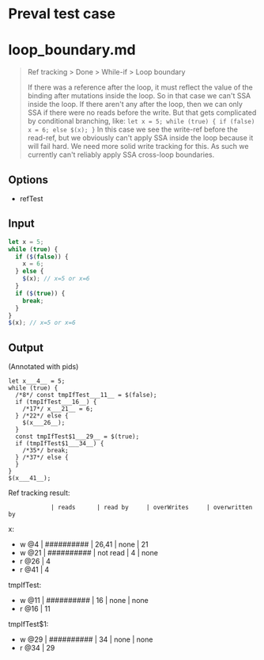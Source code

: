 # Preval test case

# loop_boundary.md

> Ref tracking > Done > While-if > Loop boundary
>
> If there was a reference after the loop, it must reflect the value of the binding
> after mutations inside the loop. So in that case we can't SSA inside the loop.
> If there aren't any after the loop, then we can only SSA if there were no reads
> before the write. But that gets complicated by conditional branching, like:
>     `let x = 5; while (true) { if (false) x = 6; else $(x); }`
> In this case we see the write-ref before the read-ref, but we obviously can't apply
> SSA inside the loop because it will fail hard. We need more solid write tracking
> for this. As such we currently can't reliably apply SSA cross-loop boundaries.

## Options

- refTest

## Input

`````js filename=intro
let x = 5;
while (true) { 
  if ($(false)) {
    x = 6;
  } else {
    $(x); // x=5 or x=6
  }
  if ($(true)) {
    break;
  }
}
$(x); // x=5 or x=6
`````

## Output

(Annotated with pids)

`````filename=intro
let x___4__ = 5;
while (true) {
  /*8*/ const tmpIfTest___11__ = $(false);
  if (tmpIfTest___16__) {
    /*17*/ x___21__ = 6;
  } /*22*/ else {
    $(x___26__);
  }
  const tmpIfTest$1___29__ = $(true);
  if (tmpIfTest$1___34__) {
    /*35*/ break;
  } /*37*/ else {
  }
}
$(x___41__);
`````

Ref tracking result:

                | reads      | read by     | overWrites     | overwritten by
x:
  - w @4       | ########## | 26,41       | none           | 21
  - w @21      | ########## | not read    | 4              | none
  - r @26      | 4
  - r @41      | 4

tmpIfTest:
  - w @11      | ########## | 16          | none           | none
  - r @16      | 11

tmpIfTest$1:
  - w @29       | ########## | 34          | none           | none
  - r @34       | 29
